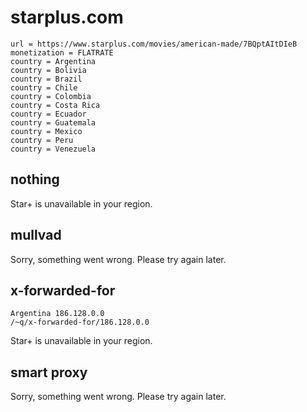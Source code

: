 # starplus.com

~~~
url = https://www.starplus.com/movies/american-made/7BQptAItDIeB
monetization = FLATRATE
country = Argentina
country = Bolivia
country = Brazil
country = Chile
country = Colombia
country = Costa Rica
country = Ecuador
country = Guatemala
country = Mexico
country = Peru
country = Venezuela
~~~

## nothing

Star+ is unavailable in your region.

## mullvad

Sorry, something went wrong. Please try again later.

## x-forwarded-for

~~~
Argentina 186.128.0.0
/~q/x-forwarded-for/186.128.0.0
~~~

Star+ is unavailable in your region.

## smart proxy

Sorry, something went wrong. Please try again later.

